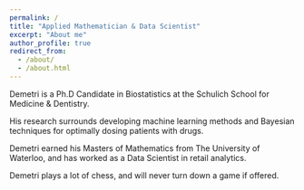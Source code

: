 ```yaml
---
permalink: /
title: "Applied Mathematician & Data Scientist"
excerpt: "About me"
author_profile: true
redirect_from: 
  - /about/
  - /about.html
---
```


Demetri is a Ph.D Candidate in Biostatistics at the Schulich School for Medicine & Dentistry. 

His research surrounds developing machine learning methods and Bayesian techniques for optimally dosing patients with drugs.

Demetri earned his Masters of Mathematics from The University of Waterloo, and has worked as a Data Scientist in retail analytics.

Demetri plays a lot of chess, and will never turn down a game if offered.